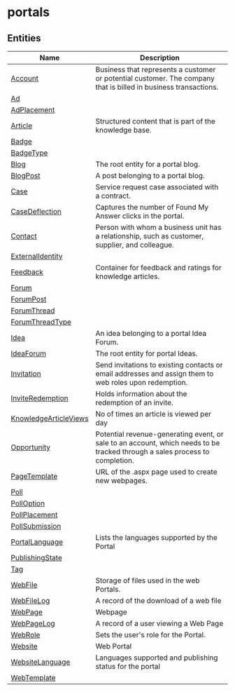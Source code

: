 
# portals


## Entities

|Name|Description|
|---|---|
|[Account](Account.cdm.json)|Business that represents a customer or potential customer. The company that is billed in business transactions.|
|[Ad](Ad.cdm.json)||
|[AdPlacement](AdPlacement.cdm.json)||
|[Article](Article.cdm.json)|Structured content that is part of the knowledge base.|
|[Badge](Badge.cdm.json)||
|[BadgeType](BadgeType.cdm.json)||
|[Blog](Blog.cdm.json)|The root entity for a portal blog.|
|[BlogPost](BlogPost.cdm.json)|A post belonging to a portal blog.|
|[Case](Case.cdm.json)|Service request case associated with a contract.|
|[CaseDeflection](CaseDeflection.cdm.json)|Captures the number of Found My Answer clicks in the portal.|
|[Contact](Contact.cdm.json)|Person with whom a business unit has a relationship, such as customer, supplier, and colleague.|
|[ExternalIdentity](ExternalIdentity.cdm.json)||
|[Feedback](Feedback.cdm.json)|Container for feedback and ratings for knowledge articles.|
|[Forum](Forum.cdm.json)||
|[ForumPost](ForumPost.cdm.json)||
|[ForumThread](ForumThread.cdm.json)||
|[ForumThreadType](ForumThreadType.cdm.json)||
|[Idea](Idea.cdm.json)|An idea belonging to a portal Idea Forum.|
|[IdeaForum](IdeaForum.cdm.json)|The root entity for portal Ideas.|
|[Invitation](Invitation.cdm.json)|Send invitations to existing contacts or email addresses and assign them to web roles upon redemption.|
|[InviteRedemption](InviteRedemption.cdm.json)|Holds information about the redemption of an invite.|
|[KnowledgeArticleViews](KnowledgeArticleViews.cdm.json)|No of times an article is viewed per day|
|[Opportunity](Opportunity.cdm.json)|Potential revenue-generating event, or sale to an account, which needs to be tracked through a sales process to completion.|
|[PageTemplate](PageTemplate.cdm.json)|URL of the .aspx page used to create new webpages.|
|[Poll](Poll.cdm.json)||
|[PollOption](PollOption.cdm.json)||
|[PollPlacement](PollPlacement.cdm.json)||
|[PollSubmission](PollSubmission.cdm.json)||
|[PortalLanguage](PortalLanguage.cdm.json)|Lists the languages supported by the Portal|
|[PublishingState](PublishingState.cdm.json)||
|[Tag](Tag.cdm.json)||
|[WebFile](WebFile.cdm.json)|Storage of files used in the web Portals.|
|[WebFileLog](WebFileLog.cdm.json)|A record of the download of a web file|
|[WebPage](WebPage.cdm.json)|Webpage|
|[WebPageLog](WebPageLog.cdm.json)|A record of a user viewing a Web Page|
|[WebRole](WebRole.cdm.json)|Sets the user's role for the Portal.|
|[Website](Website.cdm.json)|Web Portal|
|[WebsiteLanguage](WebsiteLanguage.cdm.json)|Languages supported and publishing status for the portal|
|[WebTemplate](WebTemplate.cdm.json)||
